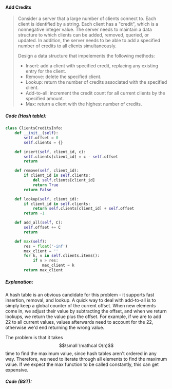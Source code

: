 #### Add Credits

> Consider a server that a large number of clients connect to. Each client is identified by a string. Each client has a "credit", which is a nonnegative integer value. The server needs to maintain a data structure to which clients can be added, removed, queried, or updated. In addition, the server needs to be able to add a specified number of credits to all clients simultaneously.
>
> Design a data structure that impelements the following methods:
>
> * Insert: add a client with specified credit, replacing any existing entry for the client.
> * Remove: delete the specified client.
> * Lookup: return the number of credits associated with the specified client. 
> * Add-to-all: increment the credit count for all current clients by the specified amount. 
> * Max: return a client with the highest number of credits.

##### Code \(Hash table\):

```py
class ClientsCreditsInfo:
    def __init__(self):
        self.offset = 0
        self.clients = {}

    def insert(self, client_id, c):
        self.clients[client_id] = c - self.offset
        return

    def remove(self, client_id):
        if client_id in self.clients:
            del self.clients[client_id]
            return True
        return False

    def lookup(self, client_id):
        if client_id in self.clients:
            return self.clients[client_id] + self.offset
        return -1

    def add_all(self, C):
        self.offset += C
        return

    def max(self):
        res = float('-inf')
        max_client = ''
        for k, v in self.clients.items():
            if v > res:
                max_client = k
        return max_client
```

##### Explanation:

A hash table is an obvious candidate for this problem - it supports fast insertion, removal, and lookup. A quick way to deal with add-to-all is to simply keep a global counter of the current offset. When new elements come in, we adjust their value by subtracting the offset, and when we return lookups, we return the value plus the offset. For example, if we are to add 22 to all current values, values afterwards need to account for the 22, otherwise we'd end returning the wrong value.

The problem is that it takes $$\small \mathcal O(n)$$ time to find the maximum value, since hash tables aren't ordered in any way. Therefore, we need to iterate through all elements to find the maximum value. If we expect the max function to be called constantly, this can get expensive.

##### Code \(BST\):



